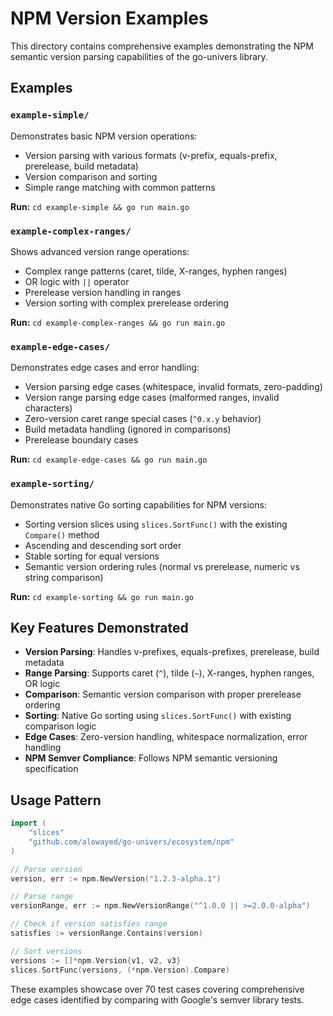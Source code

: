 # NPM Version Examples

This directory contains comprehensive examples demonstrating the NPM semantic version parsing capabilities of the go-univers library.

## Examples

### `example-simple/`
Demonstrates basic NPM version operations:
- Version parsing with various formats (v-prefix, equals-prefix, prerelease, build metadata)
- Version comparison and sorting
- Simple range matching with common patterns

**Run:** `cd example-simple && go run main.go`

### `example-complex-ranges/`
Shows advanced version range operations:
- Complex range patterns (caret, tilde, X-ranges, hyphen ranges)
- OR logic with `||` operator
- Prerelease version handling in ranges
- Version sorting with complex prerelease ordering

**Run:** `cd example-complex-ranges && go run main.go`

### `example-edge-cases/`
Demonstrates edge cases and error handling:
- Version parsing edge cases (whitespace, invalid formats, zero-padding)
- Version range parsing edge cases (malformed ranges, invalid characters)
- Zero-version caret range special cases (`^0.x.y` behavior)
- Build metadata handling (ignored in comparisons)
- Prerelease boundary cases

**Run:** `cd example-edge-cases && go run main.go`

### `example-sorting/`
Demonstrates native Go sorting capabilities for NPM versions:
- Sorting version slices using `slices.SortFunc()` with the existing `Compare()` method
- Ascending and descending sort order
- Stable sorting for equal versions
- Semantic version ordering rules (normal vs prerelease, numeric vs string comparison)

**Run:** `cd example-sorting && go run main.go`

## Key Features Demonstrated

- **Version Parsing**: Handles v-prefixes, equals-prefixes, prerelease, build metadata
- **Range Parsing**: Supports caret (`^`), tilde (`~`), X-ranges, hyphen ranges, OR logic
- **Comparison**: Semantic version comparison with proper prerelease ordering
- **Sorting**: Native Go sorting using `slices.SortFunc()` with existing comparison logic
- **Edge Cases**: Zero-version handling, whitespace normalization, error handling
- **NPM Semver Compliance**: Follows NPM semantic versioning specification

## Usage Pattern

```go
import (
    "slices"
    "github.com/alowayed/go-univers/ecosystem/npm"
)

// Parse version
version, err := npm.NewVersion("1.2.3-alpha.1")

// Parse range
versionRange, err := npm.NewVersionRange("^1.0.0 || >=2.0.0-alpha")

// Check if version satisfies range
satisfies := versionRange.Contains(version)

// Sort versions
versions := []*npm.Version{v1, v2, v3}
slices.SortFunc(versions, (*npm.Version).Compare)
```

These examples showcase over 70 test cases covering comprehensive edge cases identified by comparing with Google's semver library tests.
